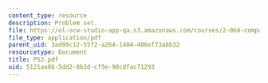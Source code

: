```yaml
---
content_type: resource
description: Problem set.
file: https://ol-ocw-studio-app-qa.s3.amazonaws.com/courses/2-068-computational-ocean-acoustics-13-853-spring-2003/5121aa865dd28b3dcf5e98cdfac71293_PS2.pdf
file_type: application/pdf
parent_uid: 3ad99c12-55f2-a264-1404-486ef73a6b32
resourcetype: Document
title: PS2.pdf
uid: 5121aa86-5dd2-8b3d-cf5e-98cdfac71293
---
```

